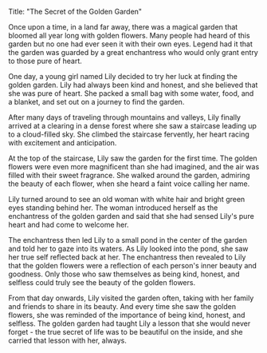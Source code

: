 Title: "The Secret of the Golden Garden"

Once upon a time, in a land far away, there was a magical garden that bloomed all year long with golden flowers. Many people had heard of this garden but no one had ever seen it with their own eyes. Legend had it that the garden was guarded by a great enchantress who would only grant entry to those pure of heart.

One day, a young girl named Lily decided to try her luck at finding the golden garden. Lily had always been kind and honest, and she believed that she was pure of heart. She packed a small bag with some water, food, and a blanket, and set out on a journey to find the garden.

After many days of traveling through mountains and valleys, Lily finally arrived at a clearing in a dense forest where she saw a staircase leading up to a cloud-filled sky. She climbed the staircase fervently, her heart racing with excitement and anticipation.

At the top of the staircase, Lily saw the garden for the first time. The golden flowers were even more magnificent than she had imagined, and the air was filled with their sweet fragrance. She walked around the garden, admiring the beauty of each flower, when she heard a faint voice calling her name.

Lily turned around to see an old woman with white hair and bright green eyes standing behind her. The woman introduced herself as the enchantress of the golden garden and said that she had sensed Lily's pure heart and had come to welcome her.

The enchantress then led Lily to a small pond in the center of the garden and told her to gaze into its waters. As Lily looked into the pond, she saw her true self reflected back at her. The enchantress then revealed to Lily that the golden flowers were a reflection of each person's inner beauty and goodness. Only those who saw themselves as being kind, honest, and selfless could truly see the beauty of the golden flowers.

From that day onwards, Lily visited the garden often, taking with her family and friends to share in its beauty. And every time she saw the golden flowers, she was reminded of the importance of being kind, honest, and selfless. The golden garden had taught Lily a lesson that she would never forget - the true secret of life was to be beautiful on the inside, and she carried that lesson with her, always.